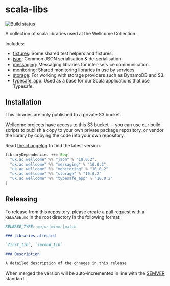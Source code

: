 # scala-libs

[![Build status](https://badge.buildkite.com/4a84a28feca6865e192e0adaba1c2e33f1e773e58957459c47.svg?branch=main)](https://buildkite.com/wellcomecollection/scala-libraries)



A collection of scala libraries used at the Wellcome Collection.

Includes:
- [fixtures](fixtures/README.md): Some shared test helpers and fixtures.
- [json](json/README.md):
Common JSON serialisation & de-serialisation.
- [messaging](messaging/README.md): Messaging libraries for inter-service communication.
- [monitoring](monitoring/README.md): Shared monitoring libraries in use by services
- [storage](monitoring/README.md): For working with storage providers such as DynamoDB and S3.
- [typesafe_app](typesafe_app/README.md): Used as a base for our Scala applications that use Typesafe.

## Installation

This libraries are only published to a private S3 bucket.

Wellcome projects have access to this S3 bucket -- you can use our build
scripts to publish a copy to your own private package repository, or vendor
the library by copying the code into your own repository.

Read [the changelog](CHANGELOG.md) to find the latest version.

```scala
libraryDependencies ++= Seq(
  "uk.ac.wellcome" %% "json" % "10.0.2",
  "uk.ac.wellcome" %% "messaging" % "10.0.2",
  "uk.ac.wellcome" %% "monitoring" % "10.0.2"
  "uk.ac.wellcome" %% "storage" % "10.0.2"
  "uk.ac.wellcome" %% "typesafe_app" % "10.0.2"
)
```

## Releasing

To release from this repository, please create a pull request with a `RELEASE.md` in the root directory in the following format:

```md
RELEASE_TYPE: major|minor|patch

### Libraries affected

`first_lib`, `second_lib`

### Description

A detailed description of the chnages in this release
```

When merged the version will be auto-incremented in line with the [SEMVER](https://semver.org/) standard.
